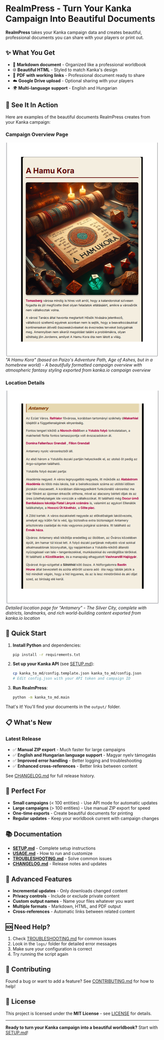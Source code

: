 # RealmPress - Turn Your Kanka Campaign Into Beautiful Documents

**RealmPress** takes your Kanka campaign data and creates beautiful, professional documents you can share with your players or print out.

## ✨ What You Get

- 📄 **Markdown document** - Organized like a professional worldbook
- 🌐 **Beautiful HTML** - Styled to match Kanka's design
- 📖 **PDF with working links** - Professional document ready to share
- ☁️ **Google Drive upload** - Optional sharing with your players
- 🌍 **Multi-language support** - English and Hungarian

## 📸 See It In Action

Here are examples of the beautiful documents RealmPress creates from your Kanka campaign:

### Campaign Overview Page
![Campaign Overview](picture_campaign_overview.png)
*"A Hamu Kora" (based on Paizo's Adventure Path, Age of Ashes, but in a homebrew world) - A beautifully formatted campaign overview with atmospheric fantasy styling exported from  kanka.io campaign overview*

### Location Details
![Location Details](picture_location_antamery.png)
*Detailed location page for "Antamery" - The Silver City, complete with districts, landmarks, and rich world-building content exported from kanka.io location*

## 🚀 Quick Start

1. **Install Python** and dependencies:
   ```bash
   pip install -r requirements.txt
   ```

2. **Set up your Kanka API** (see [SETUP.md](SETUP.md)):
   ```bash
   cp kanka_to_md/config.template.json kanka_to_md/config.json
   # Edit config.json with your API token and campaign ID
   ```

3. **Run RealmPress**:
   ```bash
   python -m kanka_to_md.main
   ```

That's it! You'll find your documents in the `output/` folder.

## 📋 What's New

### Latest Release
- ✅ **Manual ZIP export** - Much faster for large campaigns
- ✅ **English and Hungarian language support** - Magyar nyelv támogatás
- ✅ **Improved error handling** - Better logging and troubleshooting
- ✅ **Enhanced cross-references** - Better links between content

See [CHANGELOG.md](CHANGELOG.md) for full release history.

## 🎯 Perfect For

- **Small campaigns** (< 100 entities) - Use API mode for automatic updates
- **Large campaigns** (> 100 entities) - Use manual ZIP export for speed
- **One-time exports** - Create beautiful documents for printing
- **Regular updates** - Keep your worldbook current with campaign changes

## 📚 Documentation

- **[SETUP.md](SETUP.md)** - Complete setup instructions
- **[USAGE.md](USAGE.md)** - How to run and customize
- **[TROUBLESHOOTING.md](TROUBLESHOOTING.md)** - Solve common issues
- **[CHANGELOG.md](CHANGELOG.md)** - Release notes and updates

## 🔧 Advanced Features

- **Incremental updates** - Only downloads changed content
- **Privacy controls** - Include or exclude private content
- **Custom output names** - Name your files whatever you want
- **Multiple formats** - Markdown, HTML, and PDF output
- **Cross-references** - Automatic links between related content

## 🆘 Need Help?

1. Check [TROUBLESHOOTING.md](TROUBLESHOOTING.md) for common issues
2. Look in the `logs/` folder for detailed error messages
3. Make sure your configuration is correct
4. Try running the script again

## 🤝 Contributing

Found a bug or want to add a feature? See [CONTRIBUTING.md](CONTRIBUTING.md) for how to help!

## 📄 License

This project is licensed under the **MIT License** - see [LICENSE](LICENSE) for details.

---

**Ready to turn your Kanka campaign into a beautiful worldbook?** Start with [SETUP.md](SETUP.md)! 